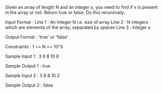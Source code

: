 Given an array of length N and an integer x, you need to find if x is present in the array or not. Return true or false.
Do this recursively.

Input Format :
Line 1 : An Integer N i.e. size of array
Line 2 : N integers which are elements of the array, separated by spaces
Line 3 : Integer x

Output Format :
'true' or 'false'

Constraints :
1 <= N <= 10^3

Sample Input 1 :
3
9 8 10
8

Sample Output 1 :
true

Sample Input 2 :
3
9 8 10
2

Sample Output 2 :
false
